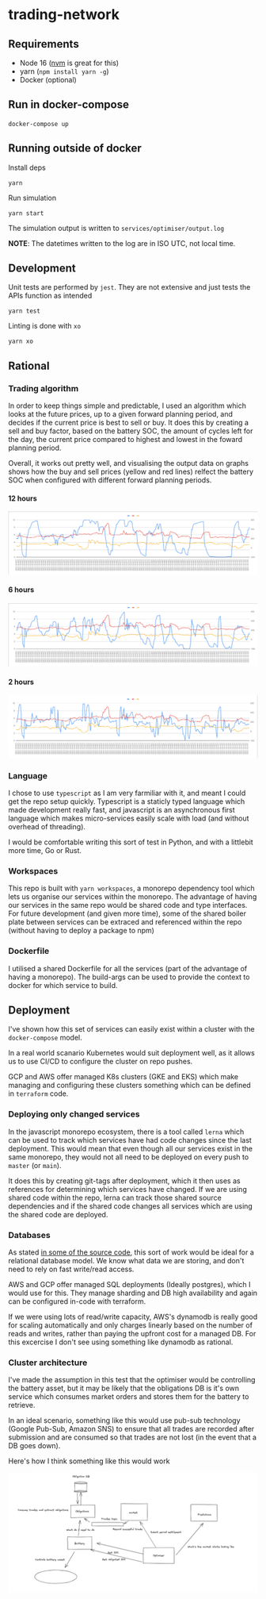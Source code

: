 # trading-network

## Requirements

- Node 16 ([nvm](https://github.com/nvm-sh/nvm) is great for this)
- yarn (`npm install yarn -g`)
- Docker (optional)

## Run in docker-compose

```
docker-compose up
```

## Running outside of docker

Install deps

```
yarn
```

Run simulation

```
yarn start
```

The simulation output is written to `services/optimiser/output.log`

**NOTE**: The datetimes written to the log are in ISO UTC, not local time.

## Development

Unit tests are performed by `jest`. They are not extensive and just tests the
APIs function as intended

```
yarn test
```

Linting is done with `xo`

```
yarn xo
```

## Rational

### Trading algorithm

In order to keep things simple and predictable, I used an algorithm which looks at the future prices, up to a given forward planning period,
and decides if the current price is best to sell or buy. It does this by creating a sell and buy factor, based on the battery SOC, the
amount of cycles left for the day, the current price compared to highest and lowest in the foward planning period.

Overall, it works out pretty well, and visualising the output data on graphs shows how the buy and sell prices (yellow and red lines)
relfect the battery SOC when configured with different forward planning periods.

#### 12 hours

<p align="center">
  <img src="./media/graphs/12-hours.png">
</p>

#### 6 hours

<p align="center">
  <img src="./media/graphs/6-hours.png">
</p>

#### 2 hours

<p align="center">
  <img src="./media/graphs/2-hours.png">
</p>

### Language

I chose to use `typescript` as I am very farmiliar with it, and meant I could get the repo setup quickly.
Typescript is a staticly typed language which made development really fast, and javascript is
an asynchronous first language which makes micro-services easily scale with load (and without overhead of threading).

I would be comfortable writing this sort of test in Python, and with a littlebit more time, Go or Rust.

### Workspaces

This repo is built with `yarn workspaces`, a monorepo dependency tool which lets us organise our services
within the monorepo. The advantage of having our services in the same repo would be shared code and type interfaces.
For future development (and given more time), some of the shared boiler plate between services can be extraced and
referenced within the repo (without having to deploy a package to npm)

### Dockerfile

I utilised a shared Dockerfile for all the services (part of the advantage of having a monorepo). The build-args can be used
to provide the context to docker for which service to build.

## Deployment

I've shown how this set of services can easily exist within a cluster with the `docker-compose` model.

In a real world scanario Kubernetes would suit deployment well, as it allows us to use CI/CD to configure the cluster
on repo pushes.

GCP and AWS offer managed K8s clusters (GKE and EKS) which make managing and configuring these clusters something
which can be defined in `terraform` code.

### Deploying only changed services

In the javascript monorepo ecosystem, there is a tool called `lerna` which can be used to track which
services have had code changes since the last deployment. This would mean that even though all our services
exist in the same monorepo, they would not all need to be deployed on every push to `master` (or `main`).

It does this by creating git-tags after deployment, which it then uses as references for determining which
services have changed. If we are using shared code within the repo, lerna can track those shared source dependencies
and if the shared code changes all services which are using the shared code are deployed.

### Databases

As stated [in some of the source code](services/optimiser/src/db/obligations.ts), this sort of work would be ideal
for a relational database model. We know what data we are storing, and don't need to rely on fast write/read access.

AWS and GCP offer managed SQL deployments (Ideally postgres), which I would use for this. They manage sharding and DB high availability
and again can be configured in-code with terraform.

If we were using lots of read/write capacity, AWS's dynamodb is really good for scaling automatically and only charges linearly
based on the number of reads and writes, rather than paying the upfront cost for a managed DB. For this excercise I don't see
using something like dynamodb as rational.

### Cluster architecture

I've made the assumption in this test that the optimiser would be controlling the battery asset, but it may be likely that the
obligations DB is it's own service which consumes market orders and stores them for the battery to retrieve.

In an ideal scenario, something like this would use pub-sub technology (Google Pub-Sub, Amazon SNS) to ensure that all trades
are recorded after submission and are consumed so that trades are not lost (in the event that a DB goes down).

Here's how I think something like this would work

<p align="center">
  <img src="./media/diagrams/cluster.png">
</p>
